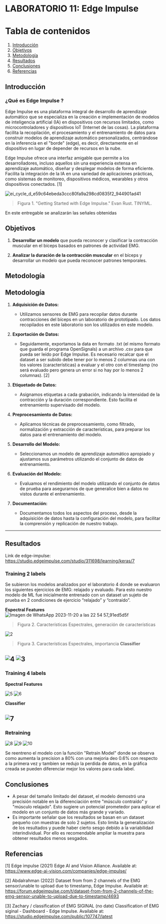 # LABORATORIO 11: Edge Impulse
# **Tabla de contenidos**

1. [Introducción](#id1)
2. [Objetivos](#id2)
3. [Metodología](#id3)
4. [Resultados](#id4)
5. [Conclusiones](#id5)
6. [Referencias](#id6)
   
## **Introducción** <a name="id1"></a>

### **¿Qué es Edge Impulse ?**
Edge Impulse es una plataforma integral de desarrollo de aprendizaje automático que se especializa en la creación e implementación de modelos de inteligencia artificial (IA) en dispositivos con recursos limitados, como microcontroladores y dispositivos IoT (Internet de las cosas). La plataforma facilita la recopilación, el procesamiento y el entrenamiento de datos para construir modelos de aprendizaje automático personalizados, centrándose en la inferencia en el "borde" (edge), es decir, directamente en el dispositivo en lugar de depender de recursos en la nube.

Edge Impulse ofrece una interfaz amigable que permite a los desarrolladores, incluso aquellos sin una experiencia extensa en aprendizaje automático, diseñar y desplegar modelos de forma eficiente. Facilita la integración de la IA en una variedad de aplicaciones prácticas, como sistemas de monitoreo, dispositivos médicos, wearables y otros dispositivos conectados.  [1]

![ei_cycle_d_e59c64ebeda3ccc80fa9a298cd0835f2_944901ad41](https://github.com/ldachirre/IntroSenalesBiomedicas/assets/90112793/8ae14947-01e1-41e3-9a97-ff6f1c258101)


> Figura 1. "Getting Started with Edge Impulse." Evan Rust. TINYML. 

En este entregable se analizarán las señales obtenidas



## **Objetivos** <a name="id2"></a>


1. **Desarrollar un modelo** que pueda reconocer y clasificar la contracción muscular en el bíceps basados en patrones de actividad EMG.

2. **Analizar la duración de la contracción muscular** en el bíceps y desarrollar un modelo que pueda reconocer patrones temporales.


## **Metodología** <a name="id3"></a>
## Metodología

1. **Adquisición de Datos:**
   - Utilizamos sensores de EMG para recopilar datos durante contracciones del bíceps en un laboratorio de prototipado. Los datos recopilados en este laboratorio son los utilizados en este modelo.

2. **Exportación de Datos:**
   - Seguidamente, exportamos la data en formato .txt (el mismo formato que guarda el programa OpenSignals) a un archivo .csv para que pueda ser leído por Edge Impulse. Es necesario recalcar que el dataset a ser subido debe tener por lo menos 2 columnas una con los valores (características) a evaluar y el otro con el timestamp (no será evaluado pero genera un error si no hay por lo menos 2 columnas). [2]

3. **Etiquetado de Datos:**
   - Asignamos etiquetas a cada grabación, indicando la intensidad de la contracción y la duración correspondiente. Esto facilita el entrenamiento supervisado del modelo.

4. **Preprocesamiento de Datos:**
   - Aplicamos técnicas de preprocesamiento, como filtrado, normalización y extracción de características, para preparar los datos para el entrenamiento del modelo.

5. **Desarrollo del Modelo:**
   - Seleccionamos un modelo de aprendizaje automático apropiado y ajustamos sus parámetros utilizando el conjunto de datos de entrenamiento.

6. **Evaluación del Modelo:**
   - Evaluamos el rendimiento del modelo utilizando el conjunto de datos de prueba para asegurarnos de que generalice bien a datos no vistos durante el entrenamiento.

7. **Documentación:**
   - Documentamos todos los aspectos del proceso, desde la adquisición de datos hasta la configuración del modelo, para facilitar la comprensión y replicación de nuestro trabajo.



---
## **Resultados** <a name="id4"></a>

Link de edge-impulse: https://studio.edgeimpulse.com/studio/311698/learning/keras/7

### **Training 2 labels**

Se subieron los modelos analizados por el laboratorio 4 donde se evaluaron los siguientes ejercicios de EMG: relajado y evaluado. Para esto nuestro modelo de ML fue inicialmente entrenado con un dataset un sujeto de prueba en 2 condiciones de ejercicio “relajado” y “contraído”.

**Espectral Features**
![Imagen de WhatsApp 2023-11-20 a las 22 54 57_91ed5d5f](https://github.com/ldachirre/IntroSenalesBiomedicas/assets/56425258/48f08af5-85d5-4fab-8631-b8003fd4d8f5)
> Figura 2. Características Espectrales, generación de características

![2](https://github.com/ldachirre/IntroSenalesBiomedicas/assets/56425258/fa74f2e9-c5ce-4eda-b670-bc0e7d3d34c3)
> Figura 3. Características Espectrales, importancia
**Classifier**

![4](https://github.com/ldachirre/IntroSenalesBiomedicas/assets/56425258/5cdeaf34-a519-48ac-a917-3700407a171d)
![3](https://github.com/ldachirre/IntroSenalesBiomedicas/assets/56425258/2eefb2b0-739f-4844-ae0a-e8f8c27f57d7)
---
### **Training 4 labels**

**Spectral Features**

![5](https://github.com/ldachirre/IntroSenalesBiomedicas/assets/56425258/7184a3c8-01e2-403c-a66c-884a6720b042)
![6](https://github.com/ldachirre/IntroSenalesBiomedicas/assets/56425258/54a457b7-9971-43e9-8470-3aa7ef5b0c4b)

**Classifier**

![7](https://github.com/ldachirre/IntroSenalesBiomedicas/assets/56425258/b3423e4a-5502-4212-b458-01fca717810b)
---
### Retraining
![8](https://github.com/ldachirre/IntroSenalesBiomedicas/assets/56425258/c4171648-2ff6-4324-a389-7dd5fce4d370)
![9](https://github.com/ldachirre/IntroSenalesBiomedicas/assets/56425258/103b8d8b-a108-44be-bdb2-40e44161a0e9)
![10](https://github.com/ldachirre/IntroSenalesBiomedicas/assets/56425258/dcbd78a9-b83e-4340-b2fe-f5b465a35259)

Se reentreno el modelo con la función "Retrain Model" donde se observa como aumenta la precision a 80% con una mejoria deo 0.6% con respecto a la primera vez y tambien se redujo la perdida de datos, en la gráfica creada se pueden diferenciar mejor los valores para cada label.

## **Conclusiones** <a name="id5"></a>
- A pesar del tamaño limitado del dataset, el modelo demostró una precisión notable en la diferenciación entre "músculo contraído" y "músculo relajado". Esto sugiere un potencial prometedor para aplicar el modelo en un conjunto de datos más grande y variado.
- Es importante señalar que los resultados se basan en un dataset pequeño con muestras de solo 2 sujetos. Esto limita la generalización de los resultados y puede haber cierto sesgo debido a la variabilidad interindividual. Por ello es recomendable ampliar la muestra para obtener resultados menos sesgados.


## **Referencias** <a name="id6"></a>
[1] Edge impulse (2021) Edge AI and Vision Alliance. Available at: https://www.edge-ai-vision.com/companies/edge-impulse/

[2] Abdalrahman (2022) Dataset from from 2 channels of the EMG sensor/unable to upload due to timestamp, Edge Impulse. Available at: https://forum.edgeimpulse.com/t/dataset-from-from-2-channels-of-the-emg-sensor-unable-to-upload-due-to-timestamp/4693

[3] Zachary / classification of EMG SIGINAL (no date) Classification of EMG siginal - Dashboard - Edge Impulse. Available at: https://studio.edgeimpulse.com/public/107747/latest




